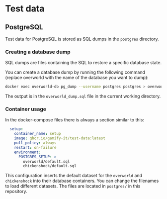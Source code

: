 # Test data

## PostgreSQL

Test data for PostgreSQL is stored as SQL dumps in the `postgres` directory.

### Creating a database dump

SQL dumps are files containing the SQL to restore a specific database state.

You can create a database dump by running the following command (replace overworld with the name of the database you want to dump):

```bash
docker exec overworld-db pg_dump --username postgres postgres > overworld_dump.sql
```

The output is in the `overworld_dump.sql` file in the current working directory.

### Container usage

In the docker-compose files there is always a section similar to this:

```yaml
  setup:
    container_name: setup
    image: ghcr.io/gamify-it/test-data:latest
    pull_policy: always
    restart: on-failure
    environment:
      POSTGRES_SETUP: >
        overworld/default.sql
        chickenshock/default.sql
```

This configuration inserts the default dataset for the `overworld` and `chickenshock` into their database containers.
You can change the filenames to load different datasets.
The files are located in `postgres/` in this repository.
